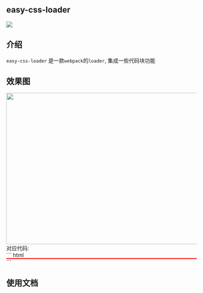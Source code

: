 ## easy-css-loader

![](https://img.shields.io/badge/easy--css--loader-2.5.2-blue.svg)


## 介绍

`easy-css-loader` 是一款`webpack`的`loader`, 集成一些代码块功能 

 
## 效果图

<img src="http://ww1.sinaimg.cn/mw690/b44313e1gy1fyz3oh640ij20pv0h5wjl.jpg" width="600" height="400"/>
对应代码:</br>
``` html
<div>
  <div class="easy-scss"></div>
</div>
<style >
  .easy-scss{
    border: 1px solid red;
    wh(100px, 80px);
    posC;
  }
</style>
```

## 使用文档
